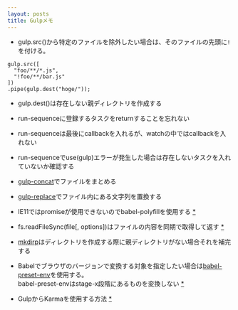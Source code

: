```yaml
---
layout: posts
title: Gulpメモ 
---
```

* gulp.src()から特定のファイルを除外したい場合は、そのファイルの先頭に`!`を付ける。

```
gulp.src([
  "foo/**/*.js",
  "!foo/**/bar.js"
])
.pipe(gulp.dest("hoge/"));
```

* gulp.dest()は存在しない親ディレクトリを作成する

* run-sequenceに登録するタスクをreturnすることを忘れない

* run-sequenceは最後にcallbackを入れるが、watchの中ではcallbackを入れない

* run-sequenceでuse(gulp)エラーが発生した場合は存在しないタスクを入れていないか確認する

* [gulp-concat](https://github.com/contra/gulp-concat)でファイルをまとめる  

* [gulp-replace](https://github.com/lazd/gulp-replace)でファイル内にある文字列を置換する  

* IE11ではpromiseが使用できないのでbabel-polyfillを使用する [\*](https://babeljs.io/docs/usage/polyfill/#usage-in-browser)   

* fs.readFileSync(file[, options])はファイルの内容を同期で取得して返す [\*](https://nodejs.org/api/fs.html#fs_fs_readfilesync_file_options)  

* [mkdirp](https://github.com/substack/node-mkdirp)はディレクトリを作成する際に親ディレクトリがない場合それを補完する 

* Babelでブラウザのバージョンで変換する対象を指定したい場合は[babel-preset-env](https://github.com/babel/babel-preset-env)を使用する。  
babel-preset-envはstage-x段階にあるものを変換しない [\*](https://github.com/babel/babel-preset-env#support-all-plugins-in-babel-that-are-considered-latest)  

* GulpからKarmaを使用する方法 [\*](https://github.com/karma-runner/gulp-karma)
